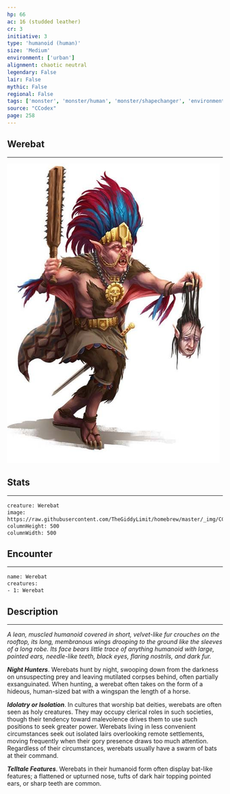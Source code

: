 ```yaml
---
hp: 66
ac: 16 (studded leather)
cr: 3
initiative: 3
type: 'humanoid (human)'    
size: 'Medium'
environment: ['urban']
alignment: chaotic neutral
legendary: False
lair: False
mythic: False
regional: False
tags: ['monster', 'monster/human', 'monster/shapechanger', 'environment/urban']
source: "CCodex"
page: 258
---
```


## Werebat
---

![|600](https://raw.githubusercontent.com/TheGiddyLimit/homebrew/master/_img/CCodex/Werebat.jpg)

## Stats
---

```statblock
creature: Werebat
image: https://raw.githubusercontent.com/TheGiddyLimit/homebrew/master/_img/CCodex/werebat_token.png
columnHeight: 500
columnWidth: 500
```

## Encounter
---

```encounter-table
name: Werebat
creatures:
- 1: Werebat
```

## Description
---
_A lean, muscled humanoid covered in short, velvet-like fur crouches on the rooftop, its long, membranous wings drooping to the ground like the sleeves of a long robe. Its face bears little trace of anything humanoid with large, pointed ears, needle-like teeth, black eyes, flaring nostrils, and dark fur._

**_Night Hunters_**. Werebats hunt by night, swooping down from the darkness on unsuspecting prey and leaving mutilated corpses behind, often partially exsanguinated. When hunting, a werebat often takes on the form of a hideous, human-sized bat with a wingspan the length of a horse.

**_Idolatry or Isolation_**. In cultures that worship bat deities, werebats are often seen as holy creatures. They may occupy clerical roles in such societies, though their tendency toward malevolence drives them to use such positions to seek greater power. Werebats living in less convenient circumstances seek out isolated lairs overlooking remote settlements, moving frequently when their gory presence draws too much attention.
Regardless of their circumstances, werebats usually have a swarm of bats at their command.

**_Telltale Features_**. Werebats in their humanoid form often display bat-like features; a flattened or upturned nose, tufts of dark hair topping pointed ears, or sharp teeth are common.






